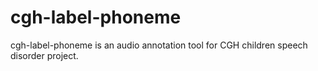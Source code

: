 # cgh-label-phoneme


cgh-label-phoneme is an audio annotation tool for CGH children speech disorder project.